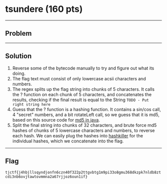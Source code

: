 # tsundere (160 pts)

---

## Problem

---

## Solution
1) Reverse some of the bytecode manually to try and figure out what its doing.<br>
2) The flag text must consist of only lowercase acsii characters and numbers.<br>
3) The regex splits up the flag string into chunks of 5 characters. It calls the ? function on each chunk of 5 characters, and concatenates the results, checking if the final result is equal to the String `TODO - Put right string here`<br>
4) Guess that the ? function is a hashing function. It contains a sin/cos call, 4 "secret" numbers, and a bit rotateLeft call, so we guess that it is md5, based on this source code for [md5 in java](https://rosettacode.org/wiki/MD5/Implementation#Java).<br>
5) Split the final string into chunks of 32 characters, and brute force md5 hashes of chunks of 5 lowercase characters and numbers, to reverse each hash. We can easily plug the hashes into [hashkiller](hashkiller.co.uk) for the individual hashes, which we concatenate into the flag.

---

## Flag
`tjctf{j4hbjllsqyndjonfn6czn40f322p2ttgvbtg1m9pi33o8gmu368dkzpk7nldb8ztcdi3nb6ovjtawtovmmna2a67rjjoz6oun1if}`